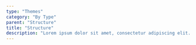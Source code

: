 ```yaml
---
type: "Themes"
category: "By Type"
parent: "Structure"
title: "Structure"
description: "Lorem ipsum dolor sit amet, consectetur adipiscing elit. Nunc tempus laoreet leo sit amet iaculis."
---
```

